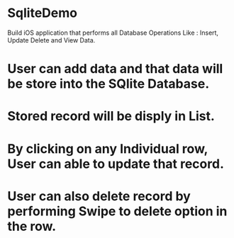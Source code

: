 # SqliteDemo
Build iOS application that performs all Database Operations Like : Insert, Update Delete and View Data.

# User can add data and that data will be store into the SQlite Database.
# Stored record will be disply in List.
# By clicking on any Individual row, User can able to update that record.
# User can also delete record by performing Swipe to delete option in the row.
